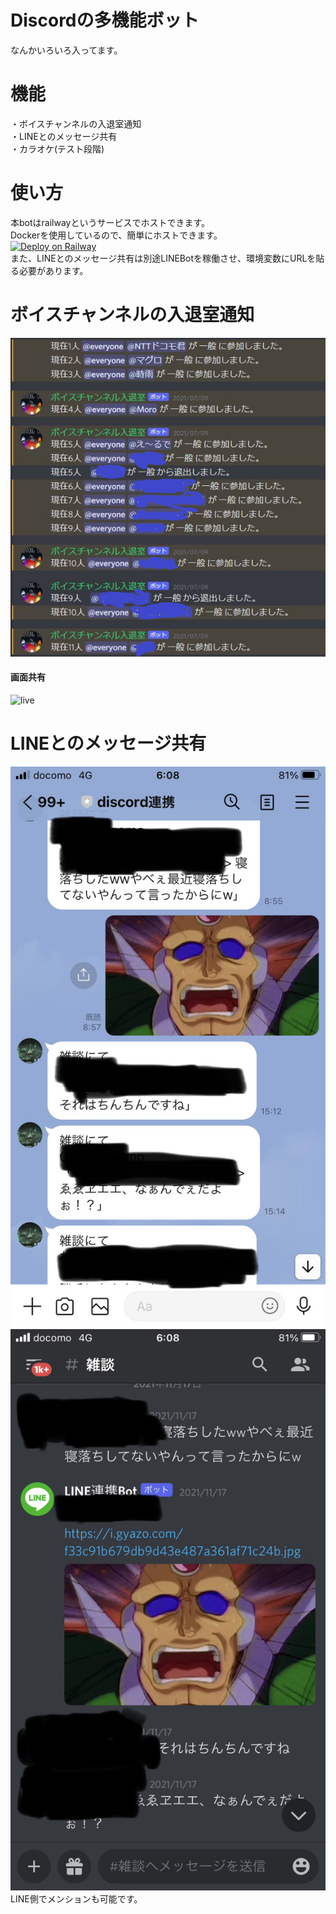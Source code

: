 # Discordの多機能ボット
なんかいろいろ入ってます。

# 機能
・ボイスチャンネルの入退室通知  
・LINEとのメッセージ共有  
・カラオケ(テスト段階)  

# 使い方
本botはrailwayというサービスでホストできます。  
Dockerを使用しているので、簡単にホストできます。  
[![Deploy on Railway](https://railway.app/button.svg)](https://railway.app/new/template/2sSv0z?referralCode=yFsnKR)  
また、LINEとのメッセージ共有は別途LINEBotを稼働させ、環境変数にURLを貼る必要があります。

# ボイスチャンネルの入退室通知
![in](https://github.com/maguro-alternative/mywebsite/blob/main/pic/disvlog.png?raw=true)
#### 画面共有  
![live](https://cdn.discordapp.com/attachments/701369221548081170/907283790278307920/b0098752421e8a5d.JPG)  

# LINEとのメッセージ共有
![LINE_message](https://raw.githubusercontent.com/maguro-alternative/mywebsite/main/pic/IMG_8389.png)
![discord_message](https://raw.githubusercontent.com/maguro-alternative/mywebsite/main/pic/IMG_8390.png)  
LINE側でメンションも可能です。  